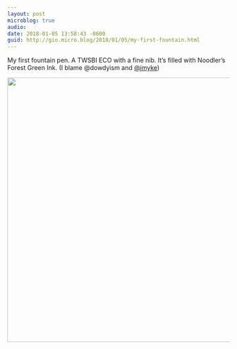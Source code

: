 ```yaml
---
layout: post
microblog: true
audio: 
date: 2018-01-05 13:58:43 -0600
guid: http://gio.micro.blog/2018/01/05/my-first-fountain.html
---
```

My first fountain pen. A TWSBI ECO with a fine nib. It’s filled with Noodler’s Forest Green Ink. (I blame @dowdyism and [@imyke](https://micro.blog/imyke))

<img src="http://microblog.stevegio.net/uploads/2018/f491a5692b.jpg" width="600" height="599" />
